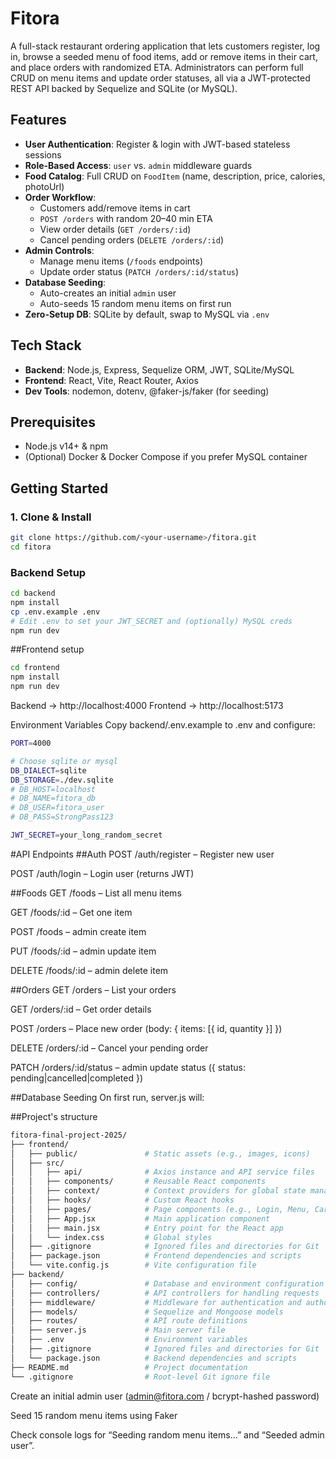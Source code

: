 # Fitora

A full-stack restaurant ordering application that lets customers register, log in, browse a seeded menu of food items, add or remove items in their cart, and place orders with randomized ETA. Administrators can perform full CRUD on menu items and update order statuses, all via a JWT-protected REST API backed by Sequelize and SQLite (or MySQL).

## Features

- **User Authentication**: Register & login with JWT-based stateless sessions  
- **Role-Based Access**: `user` vs. `admin` middleware guards  
- **Food Catalog**: Full CRUD on `FoodItem` (name, description, price, calories, photoUrl)  
- **Order Workflow**:  
  - Customers add/remove items in cart  
  - `POST /orders` with random 20–40 min ETA  
  - View order details (`GET /orders/:id`)  
  - Cancel pending orders (`DELETE /orders/:id`)  
- **Admin Controls**:  
  - Manage menu items (`/foods` endpoints)  
  - Update order status (`PATCH /orders/:id/status`)  
- **Database Seeding**:  
  - Auto-creates an initial `admin` user  
  - Auto-seeds 15 random menu items on first run  
- **Zero-Setup DB**: SQLite by default, swap to MySQL via `.env`

## Tech Stack

- **Backend**: Node.js, Express, Sequelize ORM, JWT, SQLite/MySQL  
- **Frontend**: React, Vite, React Router, Axios  
- **Dev Tools**: nodemon, dotenv, @faker-js/faker (for seeding)

## Prerequisites

- Node.js v14+ & npm  
- (Optional) Docker & Docker Compose if you prefer MySQL container

## Getting Started

### 1. Clone & Install

```bash
git clone https://github.com/<your-username>/fitora.git
cd fitora

```
### Backend Setup
```bash
cd backend
npm install
cp .env.example .env
# Edit .env to set your JWT_SECRET and (optionally) MySQL creds
npm run dev
```
##Frontend setup
```bash
cd frontend
npm install
npm run dev
```
Backend → http://localhost:4000
Frontend → http://localhost:5173

Environment Variables
Copy backend/.env.example to .env and configure:

```bash
PORT=4000

# Choose sqlite or mysql
DB_DIALECT=sqlite
DB_STORAGE=./dev.sqlite
# DB_HOST=localhost
# DB_NAME=fitora_db
# DB_USER=fitora_user
# DB_PASS=StrongPass123

JWT_SECRET=your_long_random_secret
```
#API Endpoints
##Auth
POST /auth/register – Register new user

POST /auth/login – Login user (returns JWT)

##Foods
GET /foods – List all menu items

GET /foods/:id – Get one item

POST /foods – admin create item

PUT /foods/:id – admin update item

DELETE /foods/:id – admin delete item

##Orders
GET /orders – List your orders

GET /orders/:id – Get order details

POST /orders – Place new order (body: { items: [{ id, quantity }] })

DELETE /orders/:id – Cancel your pending order

PATCH /orders/:id/status – admin update status ({ status: pending|cancelled|completed })

##Database Seeding
On first run, server.js will:

##Project's structure
```bash
fitora-final-project-2025/
├── frontend/
│   ├── public/               # Static assets (e.g., images, icons)
│   ├── src/
│   │   ├── api/              # Axios instance and API service files
│   │   ├── components/       # Reusable React components
│   │   ├── context/          # Context providers for global state management
│   │   ├── hooks/            # Custom React hooks
│   │   ├── pages/            # Page components (e.g., Login, Menu, Cart)
│   │   ├── App.jsx           # Main application component
│   │   ├── main.jsx          # Entry point for the React app
│   │   └── index.css         # Global styles
│   ├── .gitignore            # Ignored files and directories for Git
│   ├── package.json          # Frontend dependencies and scripts
│   └── vite.config.js        # Vite configuration file
├── backend/
│   ├── config/               # Database and environment configuration
│   ├── controllers/          # API controllers for handling requests
│   ├── middleware/           # Middleware for authentication and authorization
│   ├── models/               # Sequelize and Mongoose models
│   ├── routes/               # API route definitions
│   ├── server.js             # Main server file
│   ├── .env                  # Environment variables
│   ├── .gitignore            # Ignored files and directories for Git
│   └── package.json          # Backend dependencies and scripts
├── README.md                 # Project documentation
└── .gitignore                # Root-level Git ignore file

```

Create an initial admin user (admin@fitora.com / bcrypt-hashed password)

Seed 15 random menu items using Faker

Check console logs for “Seeding random menu items…” and “Seeded admin user”.

